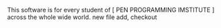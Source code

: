 
This software is for every student of [ PEN PROGRAMMING IMSTITUTE ] across the whole wide world.
new file add, checkout
